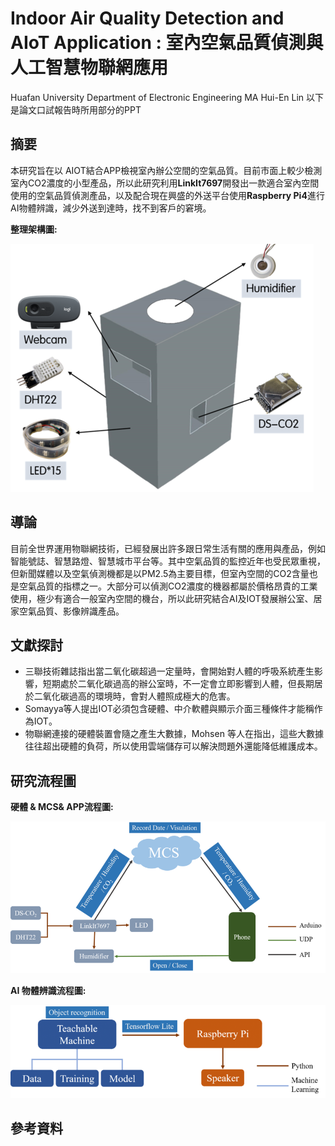 # Indoor Air Quality Detection and AIoT Application  : 室內空氣品質偵測與人工智慧物聯網應用 
Huafan University Department of Electronic Engineering MA Hui-En Lin
以下是論文口試報告時所用部分的PPT

## 摘要
  本研究旨在以 AIOT結合APP檢視室內辦公空間的空氣品質。目前市面上較少檢測室內CO2濃度的小型產品，所以此研究利用**LinkIt7697**開發出一款適合室內空間使用的空氣品質偵測產品，以及配合現在興盛的外送平台使用**Raspberry Pi4**進行AI物體辨識，減少外送到達時，找不到客戶的窘境。
  
  **整理架構圖:**
  
![image](https://github.com/FeenLin/Master_of_Science_thesis/blob/master/Picture/1.png)

## 導論
目前全世界運用物聯網技術，已經發展出許多跟日常生活有關的應用與產品，例如智能號誌、智慧路燈、智慧城市平台等。其中空氣品質的監控近年也受民眾重視，但新聞媒體以及空氣偵測機都是以PM2.5為主要目標，但室內空間的CO2含量也是空氣品質的指標之一。大部分可以偵測CO2濃度的機器都屬於價格昂貴的工業使用，極少有適合一般室內空間的機台，所以此研究結合AI及IOT發展辦公室、居家空氣品質、影像辨識產品。

## 文獻探討
* 三聯技術雜誌指出當二氧化碳超過一定量時，會開始對人體的呼吸系統產生影響，短期處於二氧化碳過高的辦公室時，不一定會立即影響到人體，但長期居於二氧化碳過高的環境時，會對人體照成極大的危害。
* Somayya等人提出IOT必須包含硬體、中介軟體與顯示介面三種條件才能稱作為IOT。
* 物聯網連接的硬體裝置會隨之產生大數據，Mohsen 等人在指出，這些大數據往往超出硬體的負荷，所以使用雲端儲存可以解決問題外還能降低維護成本。


## 研究流程圖
  **硬體 & MCS& APP流程圖:**

![image](https://github.com/FeenLin/Master_of_Science_thesis/blob/master/Picture/2.png)

  **AI 物體辨識流程圖:**

![image](https://github.com/FeenLin/Master_of_Science_thesis/blob/master/Picture/3.png)


## 參考資料


